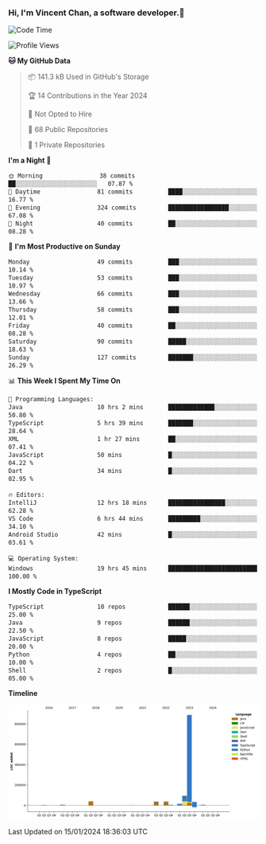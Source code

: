 ### Hi, I'm Vincent Chan, a software developer.👋

<!--
**hkvincent/hkvincent** is a ✨ _special_ ✨ repository because its `README.md` (this file) appears on your GitHub profile.

Here are some ideas to get you started:

- 🔭 I’m currently working on ...
- 🌱 I’m currently learning ...
- 👯 I’m looking to collaborate on ...
- 🤔 I’m looking for help with ...
- 💬 Ask me about ...
- 📫 How to reach me: ...
- 😄 Pronouns: ...
- ⚡ Fun fact: ...
-->
<!--START_SECTION:waka-->
![Code Time](http://img.shields.io/badge/Code%20Time-725%20hrs%2050%20mins-blue)

![Profile Views](http://img.shields.io/badge/Profile%20Views-0-blue)

**🐱 My GitHub Data** 

> 📦 141.3 kB Used in GitHub's Storage 
 > 
> 🏆 14 Contributions in the Year 2024
 > 
> 🚫 Not Opted to Hire
 > 
> 📜 68 Public Repositories 
 > 
> 🔑 1 Private Repositories 
 > 
**I'm a Night 🦉** 

```text
🌞 Morning                38 commits          ██░░░░░░░░░░░░░░░░░░░░░░░   07.87 % 
🌆 Daytime                81 commits          ████░░░░░░░░░░░░░░░░░░░░░   16.77 % 
🌃 Evening                324 commits         █████████████████░░░░░░░░   67.08 % 
🌙 Night                  40 commits          ██░░░░░░░░░░░░░░░░░░░░░░░   08.28 % 
```
📅 **I'm Most Productive on Sunday** 

```text
Monday                   49 commits          ███░░░░░░░░░░░░░░░░░░░░░░   10.14 % 
Tuesday                  53 commits          ███░░░░░░░░░░░░░░░░░░░░░░   10.97 % 
Wednesday                66 commits          ███░░░░░░░░░░░░░░░░░░░░░░   13.66 % 
Thursday                 58 commits          ███░░░░░░░░░░░░░░░░░░░░░░   12.01 % 
Friday                   40 commits          ██░░░░░░░░░░░░░░░░░░░░░░░   08.28 % 
Saturday                 90 commits          █████░░░░░░░░░░░░░░░░░░░░   18.63 % 
Sunday                   127 commits         ███████░░░░░░░░░░░░░░░░░░   26.29 % 
```


📊 **This Week I Spent My Time On** 

```text
💬 Programming Languages: 
Java                     10 hrs 2 mins       █████████████░░░░░░░░░░░░   50.80 % 
TypeScript               5 hrs 39 mins       ███████░░░░░░░░░░░░░░░░░░   28.64 % 
XML                      1 hr 27 mins        ██░░░░░░░░░░░░░░░░░░░░░░░   07.41 % 
JavaScript               50 mins             █░░░░░░░░░░░░░░░░░░░░░░░░   04.22 % 
Dart                     34 mins             █░░░░░░░░░░░░░░░░░░░░░░░░   02.95 % 

🔥 Editors: 
IntelliJ                 12 hrs 18 mins      ████████████████░░░░░░░░░   62.28 % 
VS Code                  6 hrs 44 mins       █████████░░░░░░░░░░░░░░░░   34.10 % 
Android Studio           42 mins             █░░░░░░░░░░░░░░░░░░░░░░░░   03.61 % 

💻 Operating System: 
Windows                  19 hrs 45 mins      █████████████████████████   100.00 % 
```

**I Mostly Code in TypeScript** 

```text
TypeScript               10 repos            ██████░░░░░░░░░░░░░░░░░░░   25.00 % 
Java                     9 repos             ██████░░░░░░░░░░░░░░░░░░░   22.50 % 
JavaScript               8 repos             █████░░░░░░░░░░░░░░░░░░░░   20.00 % 
Python                   4 repos             ██░░░░░░░░░░░░░░░░░░░░░░░   10.00 % 
Shell                    2 repos             █░░░░░░░░░░░░░░░░░░░░░░░░   05.00 % 
```



**Timeline**

![Lines of Code chart](https://raw.githubusercontent.com/hkvincent/hkvincent/main/assets/bar_graph.png)


 Last Updated on 15/01/2024 18:36:03 UTC
<!--END_SECTION:waka-->
